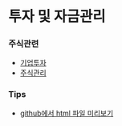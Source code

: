 # 투자 및 자금관리

### 주식관련
- [기업투자](./startup/)
- [주식관리](./stock/)

### Tips
- [github에서 html 파일 미리보기](./Tip_html_preview.md)



